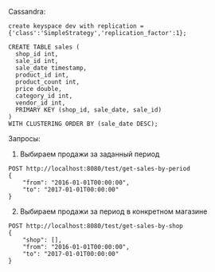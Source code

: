 Cassandra:

```
create keyspace dev with replication = {'class':'SimpleStrategy','replication_factor':1};

CREATE TABLE sales (
  shop_id int, 
  sale_id int,
  sale_date timestamp,
  product_id int,
  product_count int,
  price double,
  category_id int,
  vendor_id int,
  PRIMARY KEY (shop_id, sale_date, sale_id)
)
WITH CLUSTERING ORDER BY (sale_date DESC);
```

Запросы:

1. Выбираем продажи за заданный период
```
POST http://localhost:8080/test/get-sales-by-period
{
	"from": "2016-01-01T00:00:00",
  	"to": "2017-01-01T00:00:00"
}
```

2. Выбираем продажи за период в конкретном магазине
```
POST http://localhost:8080/test/get-sales-by-shop
{
	"shop": [],
  	"from": "2016-01-01T00:00:00",
  	"to": "2017-01-01T00:00:00"
}
```
